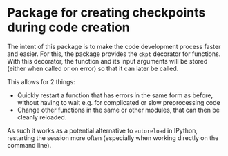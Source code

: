 # Package for creating checkpoints during code creation

The intent of this package is to make the code development process 
faster and easier. For this, the package provides the `ckpt` decorator
for functions. With this decorator, the function and its input arguments
will be stored (either when called or on error) so that it can later 
be called. 

This allows for 2 things:
- Quickly restart a function that has errors in the same form as before, without
  having to wait e.g. for complicated or slow preprocessing code
- Change other functions in the same or other modules, that can then be cleanly reloaded.

As such it works as a potential alternative to `autoreload` in IPython, restarting the session
more often (especially when working directly on the command line).
